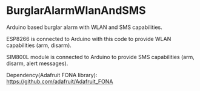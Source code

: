 # BurglarAlarmWlanAndSMS
Arduino based burglar alarm with WLAN and SMS capabilities. 
  
ESP8266 is connected to Arduino with this code to provide WLAN capabilities (arm, disarm). 

SIM800L module is connected to Arduino to provide SMS capabilities (arm, disarm, alert messages). 

Dependency(Adafruit FONA library): <https://github.com/adafruit/Adafruit_FONA>

